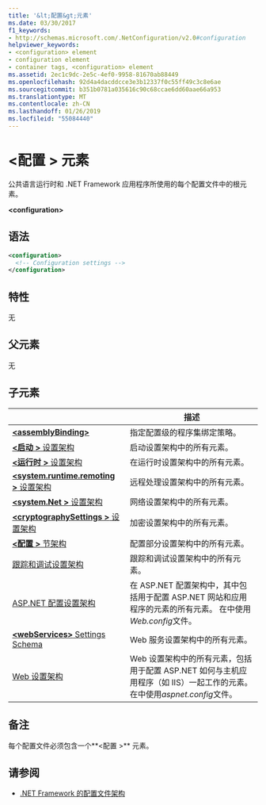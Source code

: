 ```yaml
---
title: '&lt;配置&gt;元素'
ms.date: 03/30/2017
f1_keywords:
- http://schemas.microsoft.com/.NetConfiguration/v2.0#configuration
helpviewer_keywords:
- <configuration> element
- configuration element
- container tags, <configuration> element
ms.assetid: 2ec1c9dc-2e5c-4ef0-9958-81670ab88449
ms.openlocfilehash: 92d4a4dacddcce3e3b12337f0c55ff49c3c8e6ae
ms.sourcegitcommit: b351b0781a035616c90c68ccae6dd60aae66a953
ms.translationtype: MT
ms.contentlocale: zh-CN
ms.lasthandoff: 01/26/2019
ms.locfileid: "55084440"
---
```

# <a name="configuration-element"></a>\<配置 > 元素

公共语言运行时和 .NET Framework 应用程序所使用的每个配置文件中的根元素。

**\<configuration>**

## <a name="syntax"></a>语法

```xml
<configuration>
  <!-- Configuration settings -->
</configuration>
```

## <a name="attributes"></a>特性

无

## <a name="parent-element"></a>父元素

无

## <a name="child-elements"></a>子元素

|     | 描述 |
| --- | ----------- |
| [**\<assemblyBinding>**](~/docs/framework/configure-apps/file-schema/assemblybinding-element-for-configuration.md) | 指定配置级的程序集绑定策略。|
| [**\<启动 >** 设置架构](~/docs/framework/configure-apps/file-schema/startup/index.md) | 启动设置架构中的所有元素。 |
| [**\<运行时 >** 设置架构](~/docs/framework/configure-apps/file-schema/runtime/index.md) | 在运行时设置架构中的所有元素。 |
| [**\<system.runtime.remoting >** 设置架构](https://msdn.microsoft.com/dc2d1e62-9af7-4ca1-99fd-98b93bb4db9e) | 远程处理设置架构中的所有元素。 |
| [**\<system.Net >** 设置架构](~/docs/framework/configure-apps/file-schema/network/index.md) | 网络设置架构中的所有元素。 |
| [**\<cryptographySettings >** 设置架构](~/docs/framework/configure-apps/file-schema/cryptography/index.md) | 加密设置架构中的所有元素。 |
| [**\<配置 >** 节架构](~/docs/framework/configure-apps/file-schema/configuration-sections-schema.md) | 配置部分设置架构中的所有元素。 |
| [跟踪和调试设置架构](~/docs/framework/configure-apps/file-schema/trace-debug/index.md) | 跟踪和调试设置架构中的所有元素。 |
| [ASP.NET 配置设置架构](https://msdn.microsoft.com/library/b5ysx397(v=vs.100).aspx) | 在 ASP.NET 配置架构中，其中包括用于配置 ASP.NET 网站和应用程序的元素的所有元素。 在中使用*Web.config*文件。 |
| [**\<webServices>** Settings Schema](https://msdn.microsoft.com/f84d6d55-1add-4eb7-ae46-33df5833ea2e) | Web 服务设置架构中的所有元素。 |
| [Web 设置架构](~/docs/framework/configure-apps/file-schema/web/index.md) | Web 设置架构中的所有元素，包括用于配置 ASP.NET 如何与主机应用程序（如 IIS）一起工作的元素。 在中使用*aspnet.config*文件。 |

## <a name="remarks"></a>备注

每个配置文件必须包含一个**\<配置 >** 元素。

## <a name="see-also"></a>请参阅

- [.NET Framework 的配置文件架构](~/docs/framework/configure-apps/file-schema/index.md)
